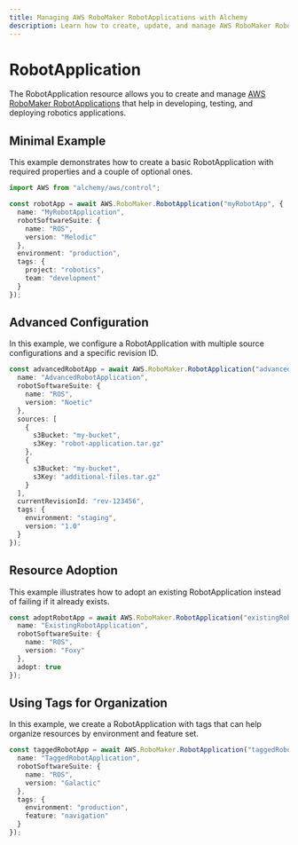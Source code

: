 ```yaml
---
title: Managing AWS RoboMaker RobotApplications with Alchemy
description: Learn how to create, update, and manage AWS RoboMaker RobotApplications using Alchemy Cloud Control.
---
```


# RobotApplication

The RobotApplication resource allows you to create and manage [AWS RoboMaker RobotApplications](https://docs.aws.amazon.com/robomaker/latest/userguide/) that help in developing, testing, and deploying robotics applications.

## Minimal Example

This example demonstrates how to create a basic RobotApplication with required properties and a couple of optional ones.

```ts
import AWS from "alchemy/aws/control";

const robotApp = await AWS.RoboMaker.RobotApplication("myRobotApp", {
  name: "MyRobotApplication",
  robotSoftwareSuite: {
    name: "ROS",
    version: "Melodic"
  },
  environment: "production",
  tags: {
    project: "robotics",
    team: "development"
  }
});
```

## Advanced Configuration

In this example, we configure a RobotApplication with multiple source configurations and a specific revision ID.

```ts
const advancedRobotApp = await AWS.RoboMaker.RobotApplication("advancedRobotApp", {
  name: "AdvancedRobotApplication",
  robotSoftwareSuite: {
    name: "ROS",
    version: "Noetic"
  },
  sources: [
    {
      s3Bucket: "my-bucket",
      s3Key: "robot-application.tar.gz"
    },
    {
      s3Bucket: "my-bucket",
      s3Key: "additional-files.tar.gz"
    }
  ],
  currentRevisionId: "rev-123456",
  tags: {
    environment: "staging",
    version: "1.0"
  }
});
```

## Resource Adoption

This example illustrates how to adopt an existing RobotApplication instead of failing if it already exists.

```ts
const adoptRobotApp = await AWS.RoboMaker.RobotApplication("existingRobotApp", {
  name: "ExistingRobotApplication",
  robotSoftwareSuite: {
    name: "ROS",
    version: "Foxy"
  },
  adopt: true
});
```

## Using Tags for Organization

In this example, we create a RobotApplication with tags that can help organize resources by environment and feature set.

```ts
const taggedRobotApp = await AWS.RoboMaker.RobotApplication("taggedRobotApp", {
  name: "TaggedRobotApplication",
  robotSoftwareSuite: {
    name: "ROS",
    version: "Galactic"
  },
  tags: {
    environment: "production",
    feature: "navigation"
  }
});
```